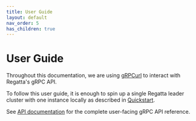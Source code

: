 ```yaml
---
title: User Guide
layout: default
nav_order: 5
has_children: true
---
```


# User Guide

Throughout this documentation, we are using [gRPCurl](https://github.com/fullstorydev/grpcurl)
to interact with Regatta's gRPC API.

To follow this user guide, it is enough to spin up a single Regatta leader cluster
with one instance locally as described in [Quickstart](../quickstart).

See [API documentation](../api/#regatta-proto) for the complete user-facing gRPC API reference.
